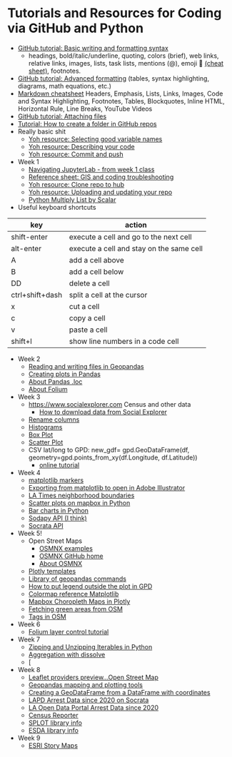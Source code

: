 # Tutorials and Resources for Coding via GitHub and Python
* [GitHub tutorial: Basic writing and formatting syntax](https://docs.github.com/en/get-started/writing-on-github/getting-started-with-writing-and-formatting-on-github/basic-writing-and-formatting-syntax)
   * headings, bold/italic/underline, quoting, colors (brief), web links, relative links, images, lists, task lists, mentions (@), emoji 🍭 [(cheat sheet)](https://github.com/ikatyang/emoji-cheat-sheet/blob/master/README.md), footnotes.
* [GitHub tutorial: Advanced formatting](https://docs.github.com/en/get-started/writing-on-github/working-with-advanced-formatting) (tables, syntax highlighting, diagrams, math equations, etc.)
* [Markdown cheatsheet](https://github.com/adam-p/markdown-here/wiki/Markdown-Cheatsheet) Headers, Emphasis, Lists, Links, Images, Code and Syntax Highlighting, Footnotes, Tables, Blockquotes, Inline HTML, Horizontal Rule, Line Breaks, YouTube Videos
* [GitHub tutorial: Attaching files](https://docs.github.com/en/get-started/writing-on-github/working-with-advanced-formatting/attaching-files)
* [Tutorial: How to create a folder in GitHub repos](https://www.alpharithms.com/how-to-create-a-folder-in-github-repos-463022/)
* Really basic shit
   * [Yoh resource: Selecting good variable names](https://github.com/yohman/23W-UP221/blob/main/Weeks/Week01%20Intro/extras/gcp-1-variable-naming.ipynb)
   * [Yoh resource: Describing your code](https://github.com/yohman/23W-UP221/blob/main/Weeks/Week01%20Intro/extras/gcp-2-describing-code.ipynb)
   * [Yoh resource: Commit and push](https://github.com/yohman/23W-UP221/blob/main/Git%20related/Commit%20and%20push.md)
* Week 1   
   * [Navigating JupyterLab - from week 1 class](https://github.com/yohman/23W-UP221/blob/main/Weeks/Week01%20Intro/W102-NavigatingTheNotebook.ipynb)
   * [Reference sheet: GIS and coding troubleshooting](https://docs.google.com/document/d/14fz3iSSb76PDiyqY8ZGDpao3umKMgvvR5NtvQwOsJao/edit)
   * [Yoh resource: Clone repo to hub](https://github.com/yohman/23W-UP221/blob/main/Git%20related/Clone%20repo%20to%20hub.md)
   * [Yoh resource: Uploading and updating your repo](https://github.com/yohman/23W-UP221/blob/main/Git%20related/Clone%20repo%20to%20hub.md)
   * [Python Multiply List by Scalar](https://linuxhint.com/multiply-list-scalar-python/)
* Useful keyboard shortcuts

key | action
--- | ---
shift-enter | execute a cell and go to the next cell
alt-enter | execute a cell and stay on the same cell
A | add a cell above
B | add a cell below
DD | delete a cell
ctrl+shift+dash | split a cell at the cursor
x | cut a cell
c | copy a cell
v | paste a cell
shift+l | show line numbers in a code cell

* Week 2
    * [Reading and writing files in Geopandas](https://geopandas.org/en/latest/docs/user_guide/io.htmlhttps://geopandas.org/en/latest/docs/user_guide/io.html)
    * [Creating plots in Pandas](https://pandas.pydata.org/pandas-docs/stable/getting_started/intro_tutorials/04_plotting.html#min-tut-04-plotting)
    * [About Pandas .loc](https://www.w3resource.com/pandas/dataframe/dataframe-loc.php)
    * [About Folium](https://python-visualization.github.io/folium/quickstart.html)
* Week 3
    * https://www.socialexplorer.com Census and other data
       * [How to download data from Social Explorer](https://github.com/yohman/up206a/blob/master/guides/social_explorer.md)
    * [Rename columns](https://stackoverflow.com/questions/11346283/renaming-column-names-in-pandas)
    * [Histograms](https://pandas.pydata.org/docs/reference/api/pandas.DataFrame.plot.hist.html)
    * [Box Plot](https://pandas.pydata.org/docs/reference/api/pandas.DataFrame.boxplot.html)
    * [Scatter Plot](https://pandas.pydata.org/docs/reference/api/pandas.DataFrame.plot.scatter.html)
    * CSV lat/long to GPD: new_gdf= gpd.GeoDataFrame(df, geometry=gpd.points_from_xy(df.Longitude, df.Latitude))
        * [online tutorial](https://stackoverflow.com/questions/61122875/geopandas-how-to-read-a-csv-and-convert-to-a-geopandas-dataframe-with-polygons)
* Week 4
    * [matplotlib markers](https://matplotlib.org/stable/api/markers_api.html)
    * [Exporting from matplotlib to open in Adobe Illustrator](https://jonathansoma.com/lede/data-studio/matplotlib/exporting-from-matplotlib-to-open-in-adobe-illustrator/)
    * [LA Times neighborhood boundaries](https://geohub.lacity.org/datasets/lahub::la-times-neighborhood-boundaries/about)
    * [Scatter plots on mapbox in Python](https://plotly.com/python/scattermapbox/)
    * [Bar charts in Python](https://plotly.com/python/bar-charts/)
    * [Sodapy API (I think)](https://github.com/xmunoz/sodapy)
    * [Socrata API](https://dev.socrata.com/docs/endpoints.html)
* Week 5!
    * Open Street Maps
       * [OSMNX examples](https://github.com/gboeing/osmnx-examples)
       * [OSMNX GitHub home](https://github.com/gboeing/osmnx)
       * [About OSMNX](https://osmnx.readthedocs.io/en/stable/)
    * [Plotly templates](https://plotly.com/python/bar-charts/)
    * [Library of geopandas commands](https://geopandas.org/en/stable/docs/reference/api/geopandas.GeoSeries.total_bounds.html)
    * [How to put legend outside the plot in GPD](https://stackoverflow.com/questions/4700614/how-to-put-the-legend-outside-the-plot/43439132#43439132)
    * [Colormap reference Matplotlib](https://matplotlib.org/3.1.1/gallery/color/colormap_reference.html)
    * [Mapbox Choropleth Maps in Plotly](https://plotly.com/python/mapbox-county-choropleth/)
    * [Fetching green areas from OSM](https://towardsdatascience.com/fetching-green-areas-from-osm-data-a6ff835c40dc)
    * [Tags in OSM](https://wiki.openstreetmap.org/wiki/Tags)
* Week 6
    * [Folium layer control tutorial](https://snyk.io/advisor/python/folium/functions/folium.LayerControl)
* Week 7
    * [Zipping and Unzipping Iterables in Python](https://towardsdatascience.com/zip-function-in-python-da91c248385d)
    * [Aggregation with dissolve](https://geopandas.org/en/stable/docs/user_guide/aggregation_with_dissolve.html)
    * [
* Week 8
    * [Leaflet providers preview...Open Street Map](https://leaflet-extras.github.io/leaflet-providers/preview/)
    * [Geopandas mapping and plotting tools](https://geopandas.org/en/stable/docs/user_guide/mapping.html)
    * [Creating a GeoDataFrame from a DataFrame with coordinates](https://geopandas.org/en/stable/gallery/create_geopandas_from_pandas.html)
    * [LAPD Arrest Data since 2020 on Socrata](https://dev.socrata.com/foundry/data.lacity.org/amvf-fr72)
    * [LA Open Data Portal Arrest Data since 2020](https://data.lacity.org/Public-Safety/Arrest-Data-from-2020-to-Present/amvf-fr72)
    * [Census Reporter](https://censusreporter.org/data/table/?table=B01003&geo_ids=16000US0644000,150%7C16000US0644000&primary_geo_id=16000US0644000)
    * [SPLOT library info](https://github.com/pysal/splot)
    * [ESDA library info](https://pysal.org/esda/)
* Week 9
    * [ESRI Story Maps](https://www.esri.com/arcgis-blog/products/story-maps/constituent-engagement/optimize-group-settings-to-share-stories-like-never-before/)
